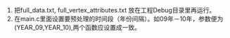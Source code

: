 1. 把full_data.txt, full_vertex_attributes.txt 放在工程Debug目录里再运行。
2. 在main.c里面设置要预处理的时间段（年份间隔）。如09年－10年，参数便为(YEAR_09,YEAR_10),两个函数应设置成一致。
